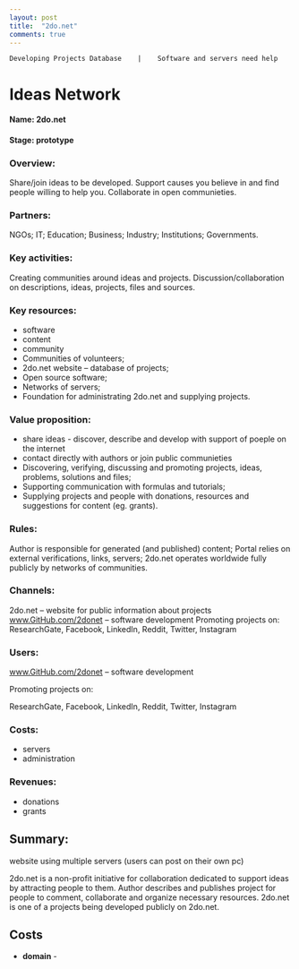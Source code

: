 ```yaml
---
layout: post
title:  "2do.net"
comments: true
---
```


    Developing Projects Database    |    Software and servers need help

# Ideas Network 
#### Name: 2do.net
#### Stage: prototype 
### Overview:
Share/join ideas to be developed. Support causes you believe in and find people willing to help you.
Collaborate in open communieties.

### Partners:
NGOs; IT; Education; Business; Industry; Institutions; Governments.

### Key activities:
Creating communities around ideas and projects.
Discussion/collaboration on descriptions, ideas, projects, files and sources.

### Key resources: 
* software
* content
* community
* Communities of volunteers;
* 2do.net website – database of projects;
* Open source software;
* Networks of servers;
* Foundation for administrating 2do.net and supplying projects.

### Value proposition:
* share ideas - discover, describe and develop with support of poeple on the internet 
* contact directly with authors or join public communieties 
* Discovering, verifying, discussing and promoting projects, ideas, problems, solutions and files;
* Supporting communication with formulas and tutorials;
* Supplying projects and people with donations, resources and suggestions for content (eg. grants).

### Rules: 
Author is responsible for generated (and published) content;
Portal relies on external verifications, links, servers;
2do.net operates worldwide fully publicly by networks of communities.

### Channels:
2do.net – website for public information about projects
www.GitHub.com/2donet – software development
Promoting projects on:
ResearchGate, Facebook, LinkedIn, Reddit, Twitter, Instagram

### Users:
www.GitHub.com/2donet – software development

Promoting projects on:

ResearchGate, Facebook, LinkedIn, Reddit, Twitter, Instagram

### Costs:
* servers 
* administration

### Revenues:
* donations
* grants	

## Summary:

website using multiple servers (users can post on their own pc)

2do.net is a non-profit initiative for collaboration dedicated to support ideas by attracting people to them. Author describes and publishes project for people to comment, collaborate and organize necessary resources. 2do.net is one of a projects being developed publicly on 2do.net.

## Costs 
* **domain** -